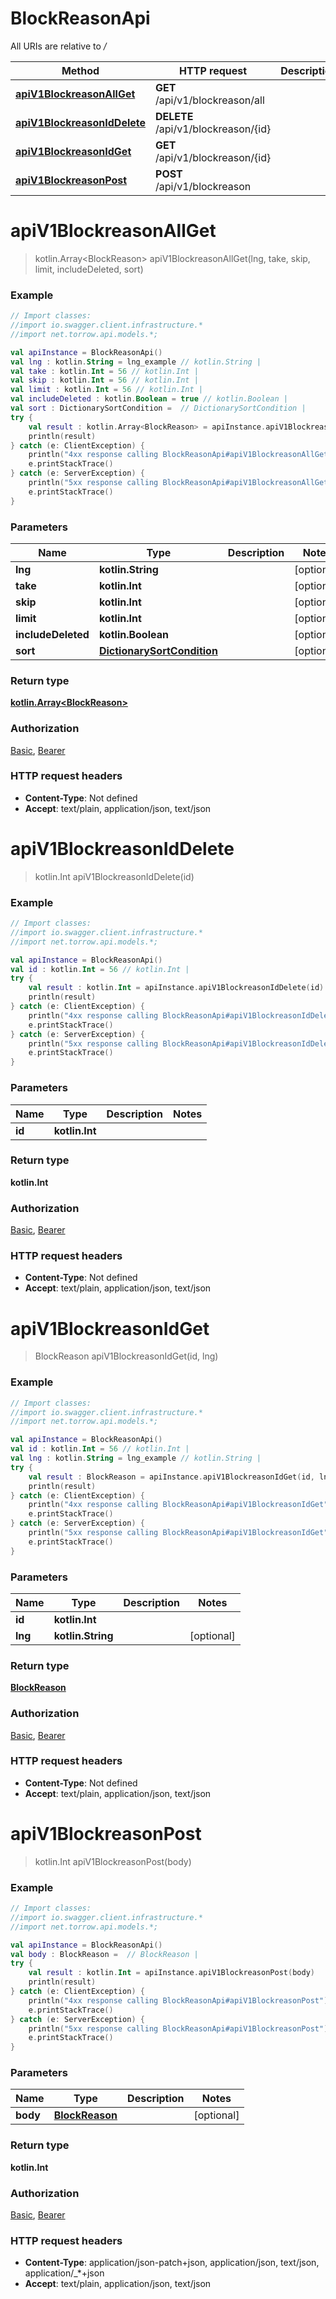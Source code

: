 # BlockReasonApi

All URIs are relative to */*

Method | HTTP request | Description
------------- | ------------- | -------------
[**apiV1BlockreasonAllGet**](BlockReasonApi.md#apiV1BlockreasonAllGet) | **GET** /api/v1/blockreason/all | 
[**apiV1BlockreasonIdDelete**](BlockReasonApi.md#apiV1BlockreasonIdDelete) | **DELETE** /api/v1/blockreason/{id} | 
[**apiV1BlockreasonIdGet**](BlockReasonApi.md#apiV1BlockreasonIdGet) | **GET** /api/v1/blockreason/{id} | 
[**apiV1BlockreasonPost**](BlockReasonApi.md#apiV1BlockreasonPost) | **POST** /api/v1/blockreason | 

<a name="apiV1BlockreasonAllGet"></a>
# **apiV1BlockreasonAllGet**
> kotlin.Array&lt;BlockReason&gt; apiV1BlockreasonAllGet(lng, take, skip, limit, includeDeleted, sort)



### Example
```kotlin
// Import classes:
//import io.swagger.client.infrastructure.*
//import net.torrow.api.models.*;

val apiInstance = BlockReasonApi()
val lng : kotlin.String = lng_example // kotlin.String | 
val take : kotlin.Int = 56 // kotlin.Int | 
val skip : kotlin.Int = 56 // kotlin.Int | 
val limit : kotlin.Int = 56 // kotlin.Int | 
val includeDeleted : kotlin.Boolean = true // kotlin.Boolean | 
val sort : DictionarySortCondition =  // DictionarySortCondition | 
try {
    val result : kotlin.Array<BlockReason> = apiInstance.apiV1BlockreasonAllGet(lng, take, skip, limit, includeDeleted, sort)
    println(result)
} catch (e: ClientException) {
    println("4xx response calling BlockReasonApi#apiV1BlockreasonAllGet")
    e.printStackTrace()
} catch (e: ServerException) {
    println("5xx response calling BlockReasonApi#apiV1BlockreasonAllGet")
    e.printStackTrace()
}
```

### Parameters

Name | Type | Description  | Notes
------------- | ------------- | ------------- | -------------
 **lng** | **kotlin.String**|  | [optional]
 **take** | **kotlin.Int**|  | [optional]
 **skip** | **kotlin.Int**|  | [optional]
 **limit** | **kotlin.Int**|  | [optional]
 **includeDeleted** | **kotlin.Boolean**|  | [optional]
 **sort** | [**DictionarySortCondition**](.md)|  | [optional]

### Return type

[**kotlin.Array&lt;BlockReason&gt;**](BlockReason.md)

### Authorization

[Basic](../README.md#Basic), [Bearer](../README.md#Bearer)

### HTTP request headers

 - **Content-Type**: Not defined
 - **Accept**: text/plain, application/json, text/json

<a name="apiV1BlockreasonIdDelete"></a>
# **apiV1BlockreasonIdDelete**
> kotlin.Int apiV1BlockreasonIdDelete(id)



### Example
```kotlin
// Import classes:
//import io.swagger.client.infrastructure.*
//import net.torrow.api.models.*;

val apiInstance = BlockReasonApi()
val id : kotlin.Int = 56 // kotlin.Int | 
try {
    val result : kotlin.Int = apiInstance.apiV1BlockreasonIdDelete(id)
    println(result)
} catch (e: ClientException) {
    println("4xx response calling BlockReasonApi#apiV1BlockreasonIdDelete")
    e.printStackTrace()
} catch (e: ServerException) {
    println("5xx response calling BlockReasonApi#apiV1BlockreasonIdDelete")
    e.printStackTrace()
}
```

### Parameters

Name | Type | Description  | Notes
------------- | ------------- | ------------- | -------------
 **id** | **kotlin.Int**|  |

### Return type

**kotlin.Int**

### Authorization

[Basic](../README.md#Basic), [Bearer](../README.md#Bearer)

### HTTP request headers

 - **Content-Type**: Not defined
 - **Accept**: text/plain, application/json, text/json

<a name="apiV1BlockreasonIdGet"></a>
# **apiV1BlockreasonIdGet**
> BlockReason apiV1BlockreasonIdGet(id, lng)



### Example
```kotlin
// Import classes:
//import io.swagger.client.infrastructure.*
//import net.torrow.api.models.*;

val apiInstance = BlockReasonApi()
val id : kotlin.Int = 56 // kotlin.Int | 
val lng : kotlin.String = lng_example // kotlin.String | 
try {
    val result : BlockReason = apiInstance.apiV1BlockreasonIdGet(id, lng)
    println(result)
} catch (e: ClientException) {
    println("4xx response calling BlockReasonApi#apiV1BlockreasonIdGet")
    e.printStackTrace()
} catch (e: ServerException) {
    println("5xx response calling BlockReasonApi#apiV1BlockreasonIdGet")
    e.printStackTrace()
}
```

### Parameters

Name | Type | Description  | Notes
------------- | ------------- | ------------- | -------------
 **id** | **kotlin.Int**|  |
 **lng** | **kotlin.String**|  | [optional]

### Return type

[**BlockReason**](BlockReason.md)

### Authorization

[Basic](../README.md#Basic), [Bearer](../README.md#Bearer)

### HTTP request headers

 - **Content-Type**: Not defined
 - **Accept**: text/plain, application/json, text/json

<a name="apiV1BlockreasonPost"></a>
# **apiV1BlockreasonPost**
> kotlin.Int apiV1BlockreasonPost(body)



### Example
```kotlin
// Import classes:
//import io.swagger.client.infrastructure.*
//import net.torrow.api.models.*;

val apiInstance = BlockReasonApi()
val body : BlockReason =  // BlockReason | 
try {
    val result : kotlin.Int = apiInstance.apiV1BlockreasonPost(body)
    println(result)
} catch (e: ClientException) {
    println("4xx response calling BlockReasonApi#apiV1BlockreasonPost")
    e.printStackTrace()
} catch (e: ServerException) {
    println("5xx response calling BlockReasonApi#apiV1BlockreasonPost")
    e.printStackTrace()
}
```

### Parameters

Name | Type | Description  | Notes
------------- | ------------- | ------------- | -------------
 **body** | [**BlockReason**](BlockReason.md)|  | [optional]

### Return type

**kotlin.Int**

### Authorization

[Basic](../README.md#Basic), [Bearer](../README.md#Bearer)

### HTTP request headers

 - **Content-Type**: application/json-patch+json, application/json, text/json, application/_*+json
 - **Accept**: text/plain, application/json, text/json

